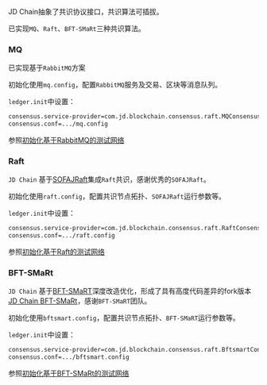 JD Chain抽象了共识协议接口，共识算法可插拔。

已实现`MQ`、`Raft`、`BFT-SMaRt`三种共识算法。

### MQ

已实现基于`RabbitMQ`方案

初始化使用`mq.config`，配置`RabbitMQ`服务及交易、区块等消息队列。

`ledger.init`中设置：
```bash
consensus.service-provider=com.jd.blockchain.consensus.raft.MQConsensusProvider
consensus.conf=.../mq.config
```

参照[初始化基于RabbitMQ的测试网络](../cli/testnet.md#MQ)

### Raft

`JD Chain` 基于[SOFAJRaft](https://github.com/sofastack/sofa-jraft)集成`Raft`共识，感谢优秀的`SOFAJRaft`。

初始化使用`raft.config`，配置共识节点拓扑、`SOFAJRaft`运行参数等。

`ledger.init`中设置：
```bash
consensus.service-provider=com.jd.blockchain.consensus.raft.RaftConsensusProvider
consensus.conf=.../raft.config
```

参照[初始化基于Raft的测试网络](../cli/testnet.md#Raft)

### BFT-SMaRt

`JD Chain` 基于[BFT-SMaRT](https://github.com/bft-smart/library)深度改造优化，形成了具有高度代码差异的fork版本[JD Chain BFT-SMaRt](https://github.com/blockchain-jd-com/bftsmart)，感谢`BFT-SMaRT`团队。

初始化使用`bftsmart.config`，配置共识节点拓扑、`BFT-SMaRT`运行参数等。

`ledger.init`中设置：
```bash
consensus.service-provider=com.jd.blockchain.consensus.raft.BftsmartConsensusProvider
consensus.conf=.../bftsmart.config
```

参照[初始化基于BFT-SMaRt的测试网络](../cli/testnet.md#BFT-SMaRt)